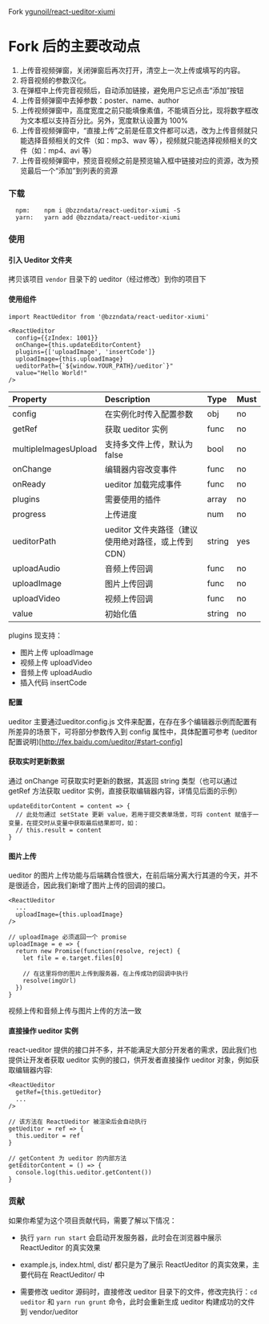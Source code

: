 Fork [ygunoil/react-ueditor-xiumi](https://gitee.com/ygunoil/react-ueditor-xiumi/)

# Fork 后的主要改动点
1. 上传音视频弹窗，关闭弹窗后再次打开，清空上一次上传或填写的内容。
2. 将音视频的参数汉化。
3. 在弹框中上传完音视频后，自动添加链接，避免用户忘记点击“添加”按钮
4. 上传音频弹窗中去掉参数：poster、name、author
5. 上传视频弹窗中，高度宽度之前只能填像素值，不能填百分比，现将数字框改为文本框以支持百分比。另外，宽度默认设置为 100%
6. 上传音视频弹窗中，“直接上传”之前是任意文件都可以选，改为上传音频就只能选择音频相关的文件（如：mp3、wav 等），视频就只能选择视频相关的文件（如：mp4、avi 等）
7. 上传音视频弹窗中，预览音视频之前是预览输入框中链接对应的资源，改为预览最后一个“添加”到列表的资源

### 下载
```
  npm:    npm i @bzzndata/react-ueditor-xiumi -S
  yarn:   yarn add @bzzndata/react-ueditor-xiumi
```

### 使用
#### 引入 Ueditor 文件夹

拷贝该项目 `vendor` 目录下的 ueditor（经过修改）到你的项目下

#### 使用组件
```
import ReactUeditor from '@bzzndata/react-ueditor-xiumi'

<ReactUeditor
  config={{zIndex: 1001}}
  onChange={this.updateEditorContent}
  plugins={['uploadImage', 'insertCode']}
  uploadImage={this.uploadImage}
  ueditorPath={`${window.YOUR_PATH}/ueditor`}"
  value="Hello World!"
/>
```

Property             | Description                                  | Type   | Must
:------------------- | :------------------------------------------- | :----- | :------
config               | 在实例化时传入配置参数                           | obj   | no
getRef               | 获取 ueditor 实例                             | func  | no
multipleImagesUpload | 支持多文件上传，默认为 false                     | bool  | no
onChange             | 编辑器内容改变事件                               | func  | no
onReady              | ueditor 加载完成事件                            | func  | no
plugins              | 需要使用的插件                                  | array | no
progress             | 上传进度                                       | num   | no
ueditorPath          | ueditor 文件夹路径（建议使用绝对路径，或上传到 CDN）| string | yes
uploadAudio          | 音频上传回调                                    | func  | no
uploadImage          | 图片上传回调                                    | func  | no
uploadVideo          | 视频上传回调                                    | func  | no
value                | 初始化值                                       | string | no

plugins 现支持：
- 图片上传 uploadImage
- 视频上传 uploadVideo
- 音频上传 uploadAudio
- 插入代码 insertCode

#### 配置
ueditor 主要通过ueditor.config.js 文件来配置，在存在多个编辑器示例而配置有所差异的场景下，可将部分参数传入到 config 属性中，具体配置可参考 (ueditor 配置说明)[http://fex.baidu.com/ueditor/#start-config]


#### 获取实时更新数据
通过 onChange 可获取实时更新的数据，其返回 string 类型（也可以通过 getRef 方法获取 ueditor 实例，直接获取编辑器内容，详情见后面的示例）

```
updateEditorContent = content => {
  // 此处勿通过 setState 更新 value，若用于提交表单场景，可将 content 赋值于一变量，在提交时从变量中获取最后结果即可，如：
  // this.result = content
}
```

#### 图片上传
ueditor 的图片上传功能与后端耦合性很大，在前后端分离大行其道的今天，并不是很适合，因此我们新增了图片上传的回调的接口。

```
<ReactUeditor
  ...
  uploadImage={this.uploadImage}
/>

// uploadImage 必须返回一个 promise
uploadImage = e => {
  return new Promise(function(resolve, reject) {
    let file = e.target.files[0]

    // 在这里将你的图片上传到服务器，在上传成功的回调中执行
    resolve(imgUrl)
  })
}
```
视频上传和音频上传与图片上传的方法一致

#### 直接操作 ueditor 实例
react-ueditor 提供的接口并不多，并不能满足大部分开发者的需求，因此我们也提供让开发者获取 ueditor 实例的接口，供开发者直接操作 ueditor 对象，例如获取编辑器内容:

```
<ReactUeditor
  getRef={this.getUeditor}
  ...
/>

// 该方法在 ReactUeditor 被渲染后会自动执行
getUeditor = ref => {
  this.ueditor = ref
}

// getContent 为 ueditor 的内部方法
getEditorContent = () => {
  console.log(this.ueditor.getContent())
}
```

### 贡献
如果你希望为这个项目贡献代码，需要了解以下情况：

- 执行 `yarn run start` 会启动开发服务器，此时会在浏览器中展示 ReactUeditor 的真实效果

- example.js, index.html, dist/ 都只是为了展示 ReactUeditor 的真实效果，主要代码在 ReactUeditor/ 中

- 需要修改 ueditor 源码时，直接修改 ueditor 目录下的文件，修改完执行：`cd ueditor` 和 `yarn run grunt` 命令，此时会重新生成 ueditor 构建成功的文件到 vendor/ueditor
